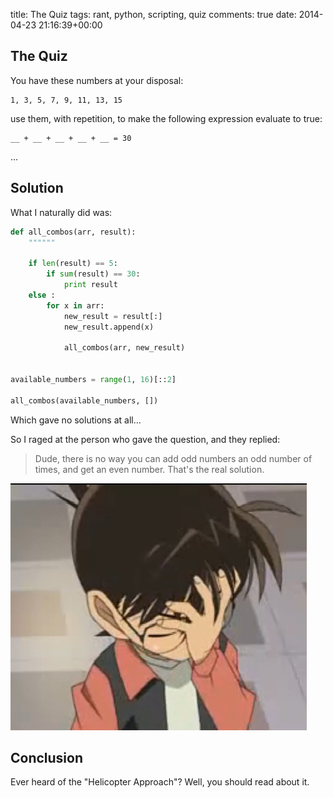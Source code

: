 title: The Quiz
tags: rant, python, scripting, quiz
comments: true
date: 2014-04-23 21:16:39+00:00

## The Quiz

You have these numbers at your disposal:

```text
1, 3, 5, 7, 9, 11, 13, 15

```

use them, with repetition, to make the following expression evaluate to true:

```text
__ + __ + __ + __ + __ = 30

```

...

## Solution

What I naturally did was:

```python
def all_combos(arr, result):
    """"""

    if len(result) == 5:
        if sum(result) == 30:
            print result
    else :
        for x in arr:
            new_result = result[:]
            new_result.append(x)

            all_combos(arr, new_result)


available_numbers = range(1, 16)[::2]

all_combos(available_numbers, [])

```

Which gave no solutions at all...

So I raged at the person who gave the question, and they replied:

> Dude, there is no way you can add odd numbers an odd number of times, and get an even number. That's the real solution.

![image](/images/Conan_facepalm_by_wolfjmk.jpg)

## Conclusion

Ever heard of the "Helicopter Approach"? Well, you should read about it.
